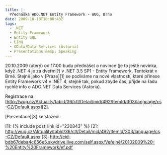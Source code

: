 ```yaml
---
title: |-
  Přednáška ADO.NET Entity Framework - WUG, Brno
date: 2009-10-10T10:00:43Z
tags:
  - .NET
  - Entity Framework
  - Entity SQL
  - LINQ
  - OData/Data Services (Astoria)
  - Presentations &amp; Speaking
---
```

20.10.2009 (úterý) od 17:00 budu přednášet o novince (je to ještě novinka, když .NET 4 je za dveřmi?) v .NET 3.5 SP1 - Entity Framework. Tentokrát v Brně. Stejně jako v [Praze][1] se podíváme na nové vlastností, které přinese Entity Framework v4 v .NET 4, stejně tak, pokud zbyde čas, přijde na řadu rychlé info o ADO.NET Data Services (Astoria).

Registrace na [http://wug.cz/Aktuality/tabid/36/ctl/Detail/mid/492/ItemId/303/language/cs-CZ/Default.aspx][2].

[Prezentace][3] ke stažení.

[1]: {% include post_link id="230843" %}
[2]: http://wug.cz/Aktuality/tabid/36/ctl/Detail/mid/492/ItemId/303/language/cs-CZ/Default.aspx
[3]: http://cid-bdb67deba4c656e5.skydrive.live.com/self.aspx/Veřejné/20102009%20-%20Entity%20Framework/ef.pdf